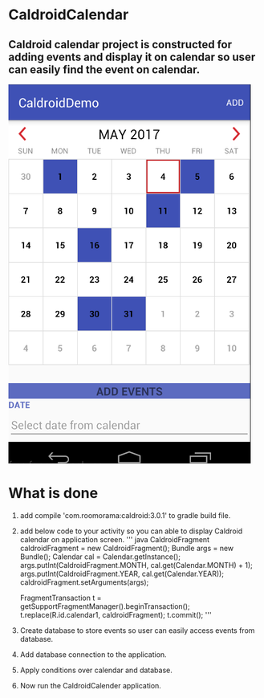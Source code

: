 # CaldroidCalendar
## Caldroid calendar project is constructed for adding events and display it on calendar so user can easily find the event on calendar.

![Alt text](https://github.com/GrvTakte/CaldroidCalendar/blob/master/Screen%20Shot%202017-05-04%20at%206.26.07%20PM.png?raw=true "Optional Title")

# What is done 

1. add compile 'com.roomorama:caldroid:3.0.1' to gradle build file.
2. add below code to your activity so you can able to display Caldroid calendar on application screen.
''' java
	CaldroidFragment caldroidFragment = new CaldroidFragment();
	Bundle args = new Bundle();
	Calendar cal = Calendar.getInstance();
	args.putInt(CaldroidFragment.MONTH, cal.get(Calendar.MONTH) + 1);
	args.putInt(CaldroidFragment.YEAR, cal.get(Calendar.YEAR));
	caldroidFragment.setArguments(args);

	FragmentTransaction t = getSupportFragmentManager().beginTransaction();
	t.replace(R.id.calendar1, caldroidFragment);
	t.commit();
'''
3. Create database to store events so user can easily access events from database.
4. Add database connection to the application.
5. Apply conditions over calendar and database.
6. Now run the CaldroidCalender application.

